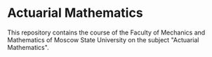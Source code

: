 # Actuarial Mathematics
This repository contains the course of the Faculty of Mechanics and Mathematics of Moscow State University on the subject "Actuarial Mathematics".
